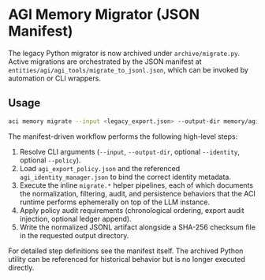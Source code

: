 # AGI Memory Migrator (JSON Manifest)

The legacy Python migrator is now archived under `archive/migrate.py`. Active migrations are orchestrated by the JSON manifest at
`entities/agi/agi_tools/migrate_to_jsonl.json`, which can be invoked by automation or CLI wrappers.

## Usage

```bash
aci memory migrate --input <legacy_export.json> --output-dir memory/agi_memory/AGI
```

The manifest-driven workflow performs the following high-level steps:

1. Resolve CLI arguments (`--input`, `--output-dir`, optional `--identity`, optional `--policy`).
2. Load `agi_export_policy.json` and the referenced `agi_identity_manager.json` to bind the correct identity metadata.
3. Execute the inline `migrate.*` helper pipelines, each of which documents the normalization, filtering, audit, and persistence
   behaviors that the ACI runtime performs ephemerally on top of the LLM instance.
4. Apply policy audit requirements (chronological ordering, export audit injection, optional ledger append).
5. Write the normalized JSONL artifact alongside a SHA-256 checksum file in the requested output directory.

For detailed step definitions see the manifest itself. The archived Python utility can be referenced for historical behavior but is
no longer executed directly.
